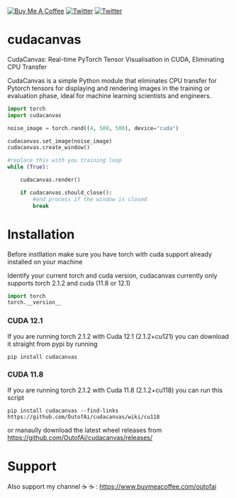 <a href="https://www.buymeacoffee.com/outofai" target="_blank"><img src="https://img.shields.io/badge/-buy_me_a%C2%A0coffee-orange?logo=buy-me-a-coffee" alt="Buy Me A Coffee"></a>
[![Twitter](https://img.shields.io/twitter/url/https/twitter.com/cloudposse.svg?style=social&label=Follow%20%40Ashleigh%20Watson)](https://twitter.com/OutofAi) 
[![Twitter](https://img.shields.io/twitter/url/https/twitter.com/cloudposse.svg?style=social&label=Follow%20%40Alex%20Nasa)](https://twitter.com/banterless_ai)

# cudacanvas
CudaCanvas: Real-time PyTorch Tensor Visualisation in CUDA, Eliminating CPU Transfer

CudaCanvas is a simple Python module that eliminates CPU transfer for Pytorch tensors for displaying and rendering images in the training or evaluation phase, ideal for machine learning scientists and engineers. 

```python
import torch
import cudacanvas

noise_image = torch.rand((4, 500, 500), device="cuda")

cudacanvas.set_image(noise_image)
cudacanvas.create_window()

#replace this with you training loop
while (True):

    cudacanvas.render()

    if cudacanvas.should_close():
        #end process if the window is closed
        break


```


# Installation
Before instllation make sure you have torch with cuda support already installed on your machine 

Identify your current torch and cuda version, cudacanvas currently only supports torch 2.1.2 and cuda (11.8 or 12.1)

```python
import torch
torch.__version__
```

### CUDA 12.1
If you are running torch 2.1.2 with Cuda 12.1 (2.1.2+cu121) you can download it straight from pypi by running
```
pip install cudacanvas
```

### CUDA 11.8
If you are running torch 2.1.2 with Cuda 11.8 (2.1.2+cu118) you can run this script
```
pip install cudacanvas --find-links https://github.com/OutofAi/cudacanvas/wiki/cu118
```
or manaully download the latest wheel releases from https://github.com/OutofAi/cudacanvas/releases/

# Support
Also support my channel ☕ ☕ : https://www.buymeacoffee.com/outofai
